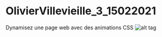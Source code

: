 # OlivierVillevieille_3_15022021
Dynamisez une page web avec des animations CSS
![alt tag](https://user-images.githubusercontent.com/75976059/107977983-51181680-6fbc-11eb-849b-e63464eb111a.png)
